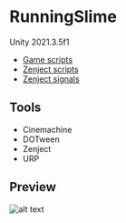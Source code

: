 # RunningSlime
Unity 2021.3.5f1

- [Game scripts](/Assets/Scripts/Game)
- [Zenject scripts](/Assets/Scripts/Zenject)
- [Zenject signals](/Assets/Scripts/Signals)

## Tools
- Cinemachine
- DOTween
- Zenject
- URP

## Preview
 ![alt text](ForReadme/GifForHub.gif)
